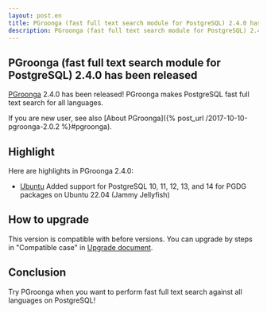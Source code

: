 ```yaml
---
layout: post.en
title: PGroonga (fast full text search module for PostgreSQL) 2.4.0 has been released
description: PGroonga (fast full text search module for PostgreSQL) 2.4.0 has been released!
---
```


## PGroonga (fast full text search module for PostgreSQL) 2.4.0 has been released

[PGroonga](https://pgroonga.github.io/) 2.4.0 has been released! PGroonga makes PostgreSQL fast full text search for all languages.

If you are new user, see also [About PGroonga]({% post_url /2017-10-10-pgroonga-2.0.2 %}#pgroonga).

## Highlight

Here are highlights in PGroonga 2.4.0:

  * [Ubuntu](https://pgroonga.github.io/install/ubuntu.html) Added support for PostgreSQL 10, 11, 12, 13, and 14 for PGDG packages on Ubuntu 22.04 (Jammy Jellyfish)

## How to upgrade

This version is compatible with before versions. You can upgrade by steps in "Compatible case" in [Upgrade document](https://pgroonga.github.io/upgrade/#compatible-case).

## Conclusion

Try PGroonga when you want to perform fast full text search against all languages on PostgreSQL!
